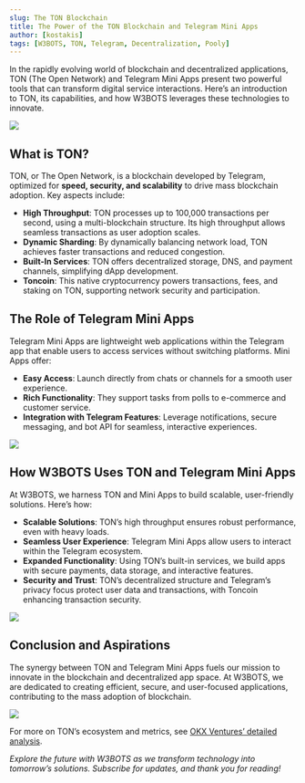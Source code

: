 ```yaml
---
slug: The TON Blockchain
title: The Power of the TON Blockchain and Telegram Mini Apps
author: [kostakis]
tags: [W3BOTS, TON, Telegram, Decentralization, Pooly]
---
```


In the rapidly evolving world of blockchain and decentralized applications, TON (The Open Network) and Telegram Mini Apps present two powerful tools that can transform digital service interactions. Here’s an introduction to TON, its capabilities, and how W3BOTS leverages these technologies to innovate.

![](https://miro.medium.com/v2/resize:fit:1310/format:webp/1*yTuHd5oIbnS8Wed4TetC9g.png) 

## What is TON?

TON, or The Open Network, is a blockchain developed by Telegram, optimized for **speed, security, and scalability** to drive mass blockchain adoption. Key aspects include:

- **High Throughput**: TON processes up to 100,000 transactions per second, using a multi-blockchain structure. Its high throughput allows seamless transactions as user adoption scales.
- **Dynamic Sharding**: By dynamically balancing network load, TON achieves faster transactions and reduced congestion.
- **Built-In Services**: TON offers decentralized storage, DNS, and payment channels, simplifying dApp development.
- **Toncoin**: This native cryptocurrency powers transactions, fees, and staking on TON, supporting network security and participation.

## The Role of Telegram Mini Apps

Telegram Mini Apps are lightweight web applications within the Telegram app that enable users to access services without switching platforms. Mini Apps offer:

- **Easy Access**: Launch directly from chats or channels for a smooth user experience.
- **Rich Functionality**: They support tasks from polls to e-commerce and customer service.
- **Integration with Telegram Features**: Leverage notifications, secure messaging, and bot API for seamless, interactive experiences.

![](https://cdn-images-1.medium.com/max/1600/1*0UrMllPPNOv4CYgHn7qgVw.gif)

## How W3BOTS Uses TON and Telegram Mini Apps

At W3BOTS, we harness TON and Mini Apps to build scalable, user-friendly solutions. Here’s how:

- **Scalable Solutions**: TON’s high throughput ensures robust performance, even with heavy loads.
- **Seamless User Experience**: Telegram Mini Apps allow users to interact within the Telegram ecosystem.
- **Expanded Functionality**: Using TON’s built-in services, we build apps with secure payments, data storage, and interactive features.
- **Security and Trust**: TON’s decentralized structure and Telegram’s privacy focus protect user data and transactions, with Toncoin enhancing transaction security.

![](https://miro.medium.com/v2/resize:fit:1400/format:webp/1*vAWWj05RCNS572o_FAOIgQ.png)

## Conclusion and Aspirations

The synergy between TON and Telegram Mini Apps fuels our mission to innovate in the blockchain and decentralized app space. At W3BOTS, we are dedicated to creating efficient, secure, and user-focused applications, contributing to the mass adoption of blockchain.

![](https://miro.medium.com/v2/resize:fit:1400/format:webp/1*laVSGHQYM0Ih57-WrO9hCA.png)

For more on TON’s ecosystem and metrics, see [OKX Ventures’ detailed analysis](https://okx.com/ventures).

*Explore the future with W3BOTS as we transform technology into tomorrow’s solutions. Subscribe for updates, and thank you for reading!*
